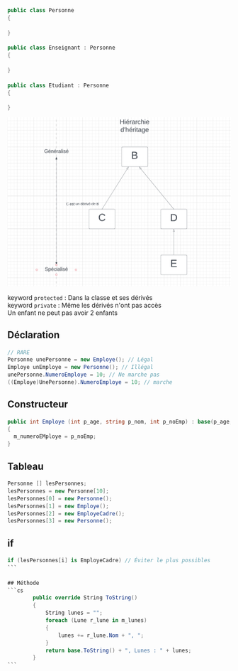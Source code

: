 ```cs
public class Personne
{

}

public class Enseignant : Personne
{

}

public class Etudiant : Personne
{

}
```
![](img/heritage-uml-exemple1.PNG)

keyword `protected` : Dans la classe et ses dérivés \
keyword `private` : Même les dérivés n'ont pas accès \
Un enfant ne peut pas avoir 2 enfants

## Déclaration
```cs
// RARE
Personne unePersonne = new Employe(); // Légal
Employe unEmploye = new Personne(); // Illégal
unePersonne.NumeroEmploye = 10; // Ne marche pas
((Employe)UnePersonne).NumeroEmploye = 10; // marche
```

## Constructeur

```cs
public int Employe (int p_age, string p_nom, int p_noEmp) : base(p_age, p_nom)
{
  m_numeroEMploye = p_noEmp;
}
```

## Tableau
```cs
Personne [] lesPersonnes;
lesPersonnes = new Personne[10];
lesPersonnes[0] = new Personne();
lesPersonnes[1] = new Employe();
lesPersonnes[2] = new EmployeCadre();
lesPersonnes[3] = new Personne();
```

## if
````cs
if (lesPersonnes[i] is EmployeCadre) // Éviter le plus possibles
```

## Méthode
```cs
        public override String ToString()
        {
            String lunes = "";
            foreach (Lune r_lune in m_lunes)
            {
                lunes += r_lune.Nom + ", ";
            }
            return base.ToString() + ", Lunes : " + lunes;
        }
```